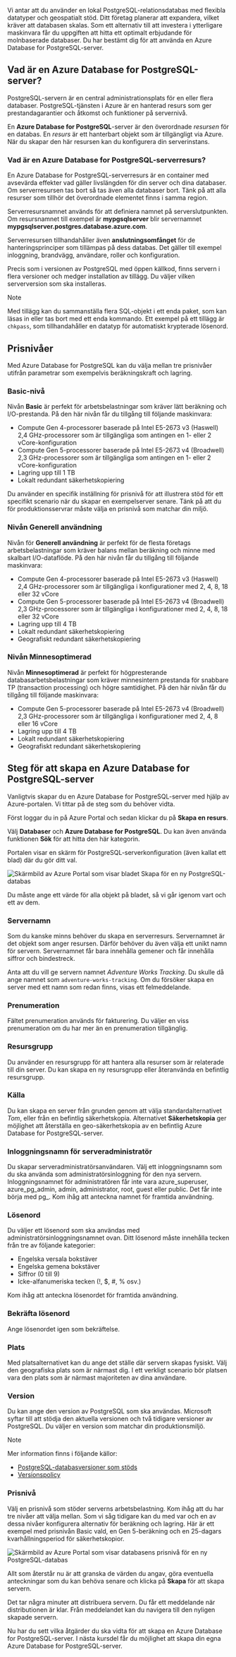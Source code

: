 Vi antar att du använder en lokal PostgreSQL-relationsdatabas med flexibla datatyper och geospatialt stöd. Ditt företag planerar att expandera, vilket kräver att databasen skalas. Som ett alternativ till att investera i ytterligare maskinvara får du uppgiften att hitta ett optimalt erbjudande för molnbaserade databaser. Du har bestämt dig för att använda en Azure Database for PostgreSQL-server.

## <a name="what-is-an-azure-database-for-postgresql-server"></a>Vad är en Azure Database for PostgreSQL-server?

PostgreSQL-servern är en central administrationsplats för en eller flera databaser. PostgreSQL-tjänsten i Azure är en hanterad resurs som ger prestandagarantier och åtkomst och funktioner på servernivå.

En **Azure Database for PostgreSQL**-server är den överordnade _resursen_ för en databas. En _resurs_ är ett hanterbart objekt som är tillgängligt via Azure. När du skapar den här resursen kan du konfigurera din serverinstans.

### <a name="what-is-an-azure-database-for-postgresql-server-resource"></a>Vad är en Azure Database for PostgreSQL-serverresurs?

En Azure Database for PostgreSQL-serverresurs är en container med avsevärda effekter vad gäller livslängden för din server och dina databaser. Om serverresursen tas bort så tas även alla databaser bort. Tänk på att alla resurser som tillhör det överordnade elementet finns i samma region.

Serverresursnamnet används för att definiera namnet på serverslutpunkten. Om resursnamnet till exempel är **mypgsqlserver** blir servernamnet **mypgsqlserver.postgres.database.azure.com**.

Serverresursen tillhandahåller även __anslutningsomfånget__ för de hanteringsprinciper som tillämpas på dess databas. Det gäller till exempel inloggning, brandvägg, användare, roller och konfiguration.

Precis som i versionen av PostgreSQL med öppen källkod, finns servern i flera versioner och medger installation av tillägg. Du väljer vilken serverversion som ska installeras.

> [!NOTE]
> Med tillägg kan du sammanställa flera SQL-objekt i ett enda paket, som kan läsas in eller tas bort med ett enda kommando. Ett exempel på ett tillägg är `chkpass`, som tillhandahåller en datatyp för automatiskt krypterade lösenord.

## <a name="pricing-tiers"></a>Prisnivåer

Med Azure Database for PostgreSQL kan du välja mellan tre prisnivåer utifrån parametrar som exempelvis beräkningskraft och lagring.

### <a name="basic-tier"></a>Basic-nivå

Nivån **Basic** är perfekt för arbetsbelastningar som kräver lätt beräkning och I/O-prestanda. På den här nivån får du tillgång till följande maskinvara:

- Compute Gen 4-processorer baserade på Intel E5-2673 v3 (Haswell) 2,4 GHz-processorer som är tillgängliga som antingen en 1- eller 2 vCore-konfiguration
- Compute Gen 5-processorer baserade på Intel E5-2673 v4 (Broadwell) 2,3 GHz-processorer som är tillgängliga som antingen en 1- eller 2 vCore-konfiguration
- Lagring upp till 1 TB
- Lokalt redundant säkerhetskopiering

Du använder en specifik inställning för prisnivå för att illustrera stöd för ett specifikt scenario när du skapar en exempelserver senare. Tänk på att du för produktionsservrar måste välja en prisnivå som matchar din miljö.

### <a name="general-purpose-tier"></a>Nivån Generell användning

Nivån för **Generell användning** är perfekt för de flesta företags arbetsbelastningar som kräver balans mellan beräkning och minne med skalbart I/O-dataflöde. På den här nivån får du tillgång till följande maskinvara:

- Compute Gen 4-processorer baserade på Intel E5-2673 v3 (Haswell) 2,4 GHz-processorer som är tillgängliga i konfigurationer med 2, 4, 8, 18 eller 32 vCore
- Compute Gen 5-processorer baserade på Intel E5-2673 v4 (Broadwell) 2,3 GHz-processorer som är tillgängliga i konfigurationer med 2, 4, 8, 18 eller 32 vCore
- Lagring upp till 4 TB
- Lokalt redundant säkerhetskopiering
- Geografiskt redundant säkerhetskopiering

### <a name="memory-optimized-tier"></a>Nivån Minnesoptimerad

Nivån **Minnesoptimerad** är perfekt för högpresterande databasarbetsbelastningar som kräver minnesintern prestanda för snabbare TP (transaction processing) och högre samtidighet. På den här nivån får du tillgång till följande maskinvara:

- Compute Gen 5-processorer baserade på Intel E5-2673 v4 (Broadwell) 2,3 GHz-processorer som är tillgängliga i konfigurationer med 2, 4, 8 eller 16 vCore
- Lagring upp till 4 TB
- Lokalt redundant säkerhetskopiering
- Geografiskt redundant säkerhetskopiering

## <a name="steps-to-create-an-azure-database-for-postgresql-server"></a>Steg för att skapa en Azure Database for PostgreSQL-server

Vanligtvis skapar du en Azure Database for PostgreSQL-server med hjälp av Azure-portalen. Vi tittar på de steg som du behöver vidta.

Först loggar du in på Azure Portal och sedan klickar du på **Skapa en resurs**.

Välj **Databaser** och **Azure Database for PostgreSQL**. Du kan även använda funktionen **Sök** för att hitta den här kategorin.

Portalen visar en skärm för PostgreSQL-serverkonfiguration (även kallat ett blad) där du gör ditt val.

![Skärmbild av Azure Portal som visar bladet Skapa för en ny PostgreSQL-databas](../media/4-create-blade.png)

Du måste ange ett värde för alla objekt på bladet, så vi går igenom vart och ett av dem.

### <a name="server-name"></a>Servernamn

Som du kanske minns behöver du skapa en serverresurs. Servernamnet är det objekt som anger resursen. Därför behöver du även välja ett unikt namn för servern. Servernamnet får bara innehålla gemener och får innehålla siffror och bindestreck.

Anta att du vill ge servern namnet _Adventure Works Tracking_. Du skulle då ange namnet som `adventure-works-tracking`. Om du försöker skapa en server med ett namn som redan finns, visas ett felmeddelande.

### <a name="subscription"></a>Prenumeration

Fältet prenumeration används för fakturering. Du väljer en viss prenumeration om du har mer än en prenumeration tillgänglig.

### <a name="resource-group"></a>Resursgrupp

Du använder en resursgrupp för att hantera alla resurser som är relaterade till din server. Du kan skapa en ny resursgrupp eller återanvända en befintlig resursgrupp.

### <a name="source"></a>Källa

Du kan skapa en server från grunden genom att välja standardalternativet _Tom_, eller från en befintlig säkerhetskopia. Alternativet **Säkerhetskopia** ger möjlighet att återställa en geo-säkerhetskopia av en befintlig Azure Database for PostgreSQL-server.

### <a name="server-admin-login-name"></a>Inloggningsnamn för serveradministratör

Du skapar serveradministratörsanvändaren. Välj ett inloggningsnamn som du ska använda som administratörsinloggning för den nya servern. Inloggningsnamnet för administratören får inte vara azure_superuser, azure_pg_admin, admin, administrator, root, guest eller public. Det får inte börja med pg_. Kom ihåg att anteckna namnet för framtida användning.

### <a name="password"></a>Lösenord

Du väljer ett lösenord som ska användas med administratörsinloggningsnamnet ovan. Ditt lösenord måste innehålla tecken från tre av följande kategorier:
- Engelska versala bokstäver
- Engelska gemena bokstäver
- Siffror (0 till 9)
- Icke-alfanumeriska tecken (!, $, #, % osv.)

Kom ihåg att anteckna lösenordet för framtida användning.

### <a name="confirm-password"></a>Bekräfta lösenord

Ange lösenordet igen som bekräftelse.

### <a name="location"></a>Plats

Med platsalternativet kan du ange det ställe där servern skapas fysiskt. Välj den geografiska plats som är närmast dig. I ett verkligt scenario bör platsen vara den plats som är närmast majoriteten av dina användare.

### <a name="version"></a>Version

Du kan ange den version av PostgreSQL som ska användas. Microsoft syftar till att stödja den aktuella versionen och två tidigare versioner av PostgreSQL. Du väljer en version som matchar din produktionsmiljö.

> [!NOTE]
> Mer information finns i följande källor:
> - [PostgreSQL-databasversioner som stöds](https://docs.microsoft.com/azure/postgresql/concepts-supported-versions)
> - [Versionspolicy](https://www.postgresql.org/support/versioning/)

### <a name="pricing-tier"></a>Prisnivå

Välj en prisnivå som stöder serverns arbetsbelastning. Kom ihåg att du har tre nivåer att välja mellan. Som vi såg tidigare kan du med var och en av dessa nivåer konfigurera alternativ för beräkning och lagring. Här är ett exempel med prisnivån Basic vald, en Gen 5-beräkning och en 25-dagars kvarhållningsperiod för säkerhetskopior.

![Skärmbild av Azure Portal som visar databasens prisnivå för en ny PostgreSQL-databas](../media/4-azure-db-pricing-tier.png)

Allt som återstår nu är att granska de värden du angav, göra eventuella anteckningar som du kan behöva senare och klicka på **Skapa** för att skapa servern.

Det tar några minuter att distribuera servern. Du får ett meddelande när distributionen är klar. Från meddelandet kan du navigera till den nyligen skapade servern.

Nu har du sett vilka åtgärder du ska vidta för att skapa en Azure Database for PostgreSQL-server. I nästa kursdel får du möjlighet att skapa din egna Azure Database for PostgreSQL-server.
